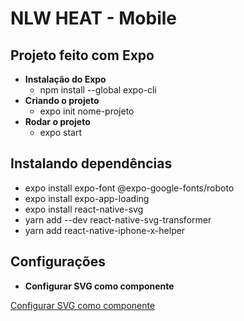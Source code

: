 

# NLW HEAT - Mobile
## Projeto feito com Expo

- **Instalação do Expo**
    - npm install --global expo-cli
- **Criando o projeto**
    - expo init nome-projeto
- **Rodar o projeto**
    - expo start

## Instalando dependências
- expo install expo-font @expo-google-fonts/roboto
- expo install expo-app-loading
- expo install react-native-svg
- yarn add --dev react-native-svg-transformer
- yarn add react-native-iphone-x-helper


## Configurações
- **Configurar SVG como componente**

[Configurar SVG como componente](https://github.com/kristerkari/react-native-svg-transformer)


